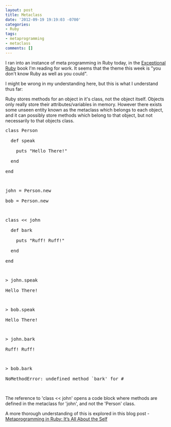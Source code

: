 ```yaml
---
layout: post
title: Metaclass
date: '2012-09-19 19:19:03 -0700'
categories:
- Ruby
tags:
- metaprogramming
- metaclass
comments: []
---
```

<p>I ran into an instance of meta programming in Ruby today, in the <a href="http://exceptionalruby.com/" target="_blank">Exceptional Ruby</a> book I'm reading for work. It seems that the theme this week is "you don't know Ruby as well as you could".</p>
<p>I might be wrong in my understanding here, but this is what I understand thus far:</p>
<p>Ruby stores methods for an object in it's class, not the object itself. Objects only really store their attributes/variables in memory. However there exists some unseen entity known as the metaclass which belongs to each object, and it can possibly store methods which belong to that object, but not necessarily to that objects class.</p>
<pre class="brush:rails">class Person<br />
  def speak<br />
    puts "Hello There!"<br />
  end<br />
end</p>
<p>john = Person.new<br />
bob = Person.new</p>
<p>class << john<br />
  def bark<br />
    puts "Ruff! Ruff!"<br />
  end<br />
end</p>
<p>> john.speak<br />
Hello There!</p>
<p>> bob.speak<br />
Hello There!</p>
<p>> john.bark<br />
Ruff! Ruff!</p>
<p>> bob.bark<br />
NoMethodError: undefined method `bark' for #<br />
</pre></p>
<p>The reference to 'class << john' opens a code block where methods are defined in the metaclass for 'john', and not the 'Person' class.</p>
<p>A more thorough understanding of this is explored in this blog post - <a href="http://yehudakatz.com/2009/11/15/metaprogramming-in-ruby-its-all-about-the-self/" target="_blank">Metaprogramming in Ruby: It&rsquo;s All About the Self</a></p>
